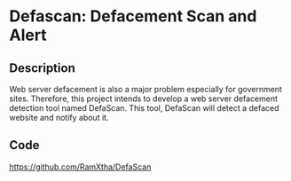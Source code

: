 # Defascan: Defacement Scan and Alert

## Description
Web server defacement is also a major problem especially for government sites. Therefore, this project intends to develop a web server defacement detection tool named DefaScan. This tool, DefaScan will detect a defaced website and notify about it.

## Code
https://github.com/RamXtha/DefaScan

